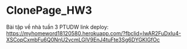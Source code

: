 # ClonePage_HW3
Bài tập về nhà tuần 3 PTUDW
link deploy: https://myhomeword18120580.herokuapp.com/?fbclid=IwAR2FuDxIu4-XSCopCxmbFu6Q0NnU2vcmLGlV9EnJ4tuFte3Sg6DYGKlGfOc
